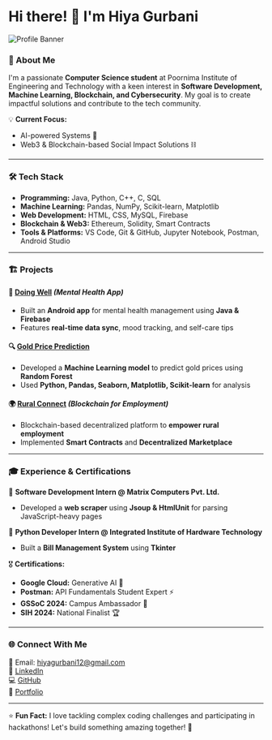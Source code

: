 # Hi there! 👋 I'm Hiya Gurbani

![Profile Banner]((https://drive.google.com/file/d/1LYQPNx71XyAPKe6RAtBNejWVjhVIpLu1/view?usp=sharing))  

### 🚀 About Me
I'm a passionate **Computer Science student** at Poornima Institute of Engineering and Technology with a keen interest in **Software Development, Machine Learning, Blockchain, and Cybersecurity**. My goal is to create impactful solutions and contribute to the tech community.

💡 **Current Focus:**
- AI-powered Systems 🤖
- Web3 & Blockchain-based Social Impact Solutions ⛓️

---

### 🛠️ Tech Stack
- **Programming:** Java, Python, C++, C, SQL
- **Machine Learning:** Pandas, NumPy, Scikit-learn, Matplotlib
- **Web Development:** HTML, CSS, MySQL, Firebase
- **Blockchain & Web3:** Ethereum, Solidity, Smart Contracts
- **Tools & Platforms:** VS Code, Git & GitHub, Jupyter Notebook, Postman, Android Studio

---

### 🏗️ Projects
#### 🧠 [Doing Well](https://github.com/HiyaGurbani/DoingWell) *(Mental Health App)*
- Built an **Android app** for mental health management using **Java & Firebase**
- Features **real-time data sync**, mood tracking, and self-care tips

#### 🔍 [Gold Price Prediction](https://github.com/HiyaGurbani/Gold-Price-Prediction)
- Developed a **Machine Learning model** to predict gold prices using **Random Forest**
- Used **Python, Pandas, Seaborn, Matplotlib, Scikit-learn** for analysis

#### 🌍 [Rural Connect](https://github.com/HiyaGurbani/RuralConnect) *(Blockchain for Employment)*
- Blockchain-based decentralized platform to **empower rural employment**
- Implemented **Smart Contracts** and **Decentralized Marketplace**

---

### 🎓 Experience & Certifications
📌 **Software Development Intern @ Matrix Computers Pvt. Ltd.**
- Developed a **web scraper** using **Jsoup & HtmlUnit** for parsing JavaScript-heavy pages

📌 **Python Developer Intern @ Integrated Institute of Hardware Technology**
- Built a **Bill Management System** using **Tkinter**

🎖 **Certifications:**
- **Google Cloud:** Generative AI 🧠
- **Postman:** API Fundamentals Student Expert ⚡
- **GSSoC 2024:** Campus Ambassador 🚀
- **SIH 2024:** National Finalist 🏆

---

### 🌐 Connect With Me
📩 Email: hiyagurbani12@gmail.com  
🔗 [LinkedIn](https://www.linkedin.com/in/hiyagurbani/)  
💻 [GitHub](https://github.com/HiyaGurbani)  
🎤 [Portfolio](https://hiyagurbani.vercel.app/)  

---

⭐ **Fun Fact:** I love tackling complex coding challenges and participating in hackathons! Let's build something amazing together! 🚀
